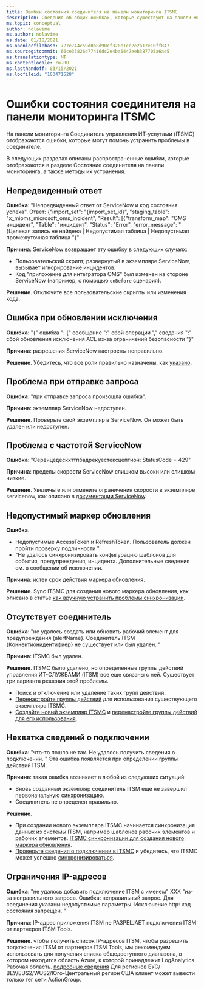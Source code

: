 ```yaml
---
title: Ошибки состояния соединителя на панели мониторинга ITSMC
description: Сведения об общих ошибках, которые существуют на панели мониторинга Соединитель управления ИТ-услугами.
ms.topic: conceptual
author: nolavime
ms.author: nolavime
ms.date: 01/18/2021
ms.openlocfilehash: 727e744c59d0a8d90cf320e1ee2e2a17e10ff847
ms.sourcegitcommit: 66ce33826d77416dc2e4ba5447eeb387705a6ae5
ms.translationtype: MT
ms.contentlocale: ru-RU
ms.lasthandoff: 03/15/2021
ms.locfileid: "103471528"
---
```

# <a name="connector-status-errors-in-the-itsmc-dashboard"></a>Ошибки состояния соединителя на панели мониторинга ITSMC

На панели мониторинга Соединитель управления ИТ-услугами (ITSMC) отображаются ошибки, которые могут помочь устранить проблемы в соединителе.

В следующих разделах описаны распространенные ошибки, которые отображаются в разделе Состояние соединителя на панели мониторинга, а также методы их устранения.

## <a name="unexpected-response"></a>Непредвиденный ответ

**Ошибка**: "Непредвиденный ответ от ServiceNow и код состояния успеха". Ответ: {"import_set": "{import_set_id}", "staging_table": "x_mioms_microsoft_oms_incident", "Result": [{"transform_map": "OMS инцидент", "Table": "инцидент", "Status": "Error", "error_message": "{Целевая запись не найдена | Недопустимая таблица | Недопустимая промежуточная таблица "}"

**Причина**: ServiceNow возвращает эту ошибку в следующих случаях:

* Пользовательский скрипт, развернутый в экземпляре ServiceNow, вызывает игнорирование инцидентов.
* Код "приложение для интегратора OMS" был изменен на стороне ServiceNow (например, с помощью `onBefore` сценария).

**Решение**. Отключите все пользовательские скрипты или изменения кода.

## <a name="exception-update-failure"></a>Ошибка при обновлении исключения

**Ошибка**: "{" ошибка ": {" сообщение ":" сбой операции "," сведения ":" сбой обновления исключения ACL из-за ограничений безопасности "}"

**Причина**: разрешения ServiceNow настроены неправильно.

**Решение**. Убедитесь, что все роли правильно назначены, как [указано](itsmc-connections-servicenow.md#install-the-user-app-and-create-the-user-role).

## <a name="problem-sending-a-request"></a>Проблема при отправке запроса

**Ошибка**: "при отправке запроса произошла ошибка".

**Причина**: экземпляр ServiceNow недоступен.

**Решение**. Проверьте свой экземпляр в ServiceNow. Он может быть удален или недоступен.

## <a name="servicenow-rate-problem"></a>Проблема с частотой ServiceNow

**Ошибка**: "Сервицедескхттпбадрекуестексцептион: StatusCode = 429"

**Причина**: пределы скорости ServiceNow слишком высоки или слишком низкие.

**Решение**. Увеличьте или отмените ограничения скорости в экземпляре servicenow, как описано в [документации ServiceNow](https://docs.servicenow.com/bundle/london-application-development/page/integrate/inbound-rest/task/investigate-rate-limit-violations.html).

## <a name="invalid-refresh-token"></a>Недопустимый маркер обновления

**Ошибка**. 
  * Недопустимые AccessToken и RefreshToken. Пользователь должен пройти проверку подлинности ".
  * "Не удалось синхронизировать конфигурацию шаблонов для события, предупреждения, инцидента. Дополнительные сведения см. в сообщении об исключении.

**Причина**: истек срок действия маркера обновления.

**Решение**. Sync ITSMC для создания нового маркера обновления, как описано в статье [как вручную устранить проблемы синхронизации](./itsmc-resync-servicenow.md).

## <a name="missing-connector"></a>Отсутствует соединитель

**Ошибка**: "не удалось создать или обновить рабочий элемент для предупреждения {alertName}. Соединитель ITSM {Коннектионидентифиер} не существует или был удален. "

**Причина**: ITSMC был удален.

**Решение**. ITSMC было удалено, но определенные группы действий управления ИТ-СЛУЖБАМИ (ITSM) все еще связаны с ней. Существует три варианта решения этой проблемы.

* Поиск и отключение или удаление таких групп действий.
* [Перенастройте группы действий](./itsmc-definition.md#create-itsm-work-items-from-azure-alerts) для использования существующего экземпляра ITSMC.
* [Создайте новый экземпляр ITSMC](./itsmc-definition.md#create-an-itsm-connection) и [перенастройте группы действий для его использования](itsmc-definition.md#create-itsm-work-items-from-azure-alerts).

## <a name="lack-of-connection-details"></a>Нехватка сведений о подключении

**Ошибка**: "что-то пошло не так. Не удалось получить сведения о подключении. " Эта ошибка появляется при определении группы действий ITSM.

**Причина**: такая ошибка возникает в любой из следующих ситуаций:

* Вновь созданный экземпляр соединитель ITSM еще не завершил первоначальную синхронизацию.
* Соединитель не определен правильно.

**Решение**. 

* При создании нового экземпляра ITSMC начинается синхронизация данных из системы ITSM, например шаблонов рабочих элементов и рабочих элементов. [ITSMC синхронизации для создания нового маркера обновления](./itsmc-resync-servicenow.md).
* [Проверьте сведения о подключении в ITSMC](./itsmc-connections-servicenow.md#create-a-connection) и убедитесь, что ITSMC может успешно [синхронизироваться](./itsmc-resync-servicenow.md).


## <a name="ip-restrictions"></a>Ограничения IP-адресов
**Ошибка**: "не удалось добавить подключение ITSM с именем" XXX "из-за неправильного запроса. Ошибка: неправильный запрос. Для соединения указаны недопустимые параметры. Исключение http: код состояния запрещен. "

**Причина**: IP-адрес приложения ITSM не РАЗРЕШАЕТ подключения ITSM от партнеров ITSM Tools.

**Решение**. чтобы получить список IP-адресов ITSM, чтобы разрешить подключения ITSM от партнеров ITSM Tools, мы рекомендуем использовать для получения списка общедоступного диапазона, в котором находится область Azure, к которой принадлежит LogAnalytics Рабочая область. [подробные сведения](https://www.microsoft.com/download/details.aspx?id=56519) Для регионов ЕУС/ВЕУ/EUS2/WUS2/Юго-Центральный регион США клиент может вывести только тег сети ActionGroup.

